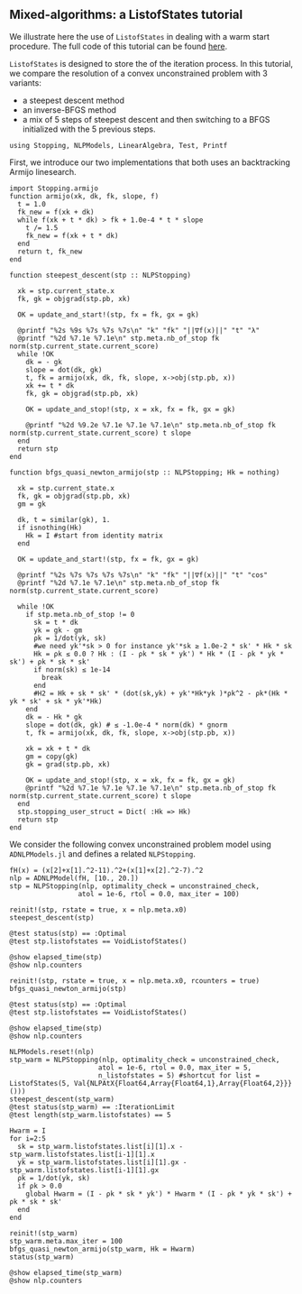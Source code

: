 ## Mixed-algorithms: a ListofStates tutorial

We illustrate here the use of `ListofStates` in dealing with a warm start
procedure. The full code of this tutorial can be found [here](https://github.com/SolverStoppingJulia/Stopping.jl/blob/master/test/examples/gradient-lbfgs.jl).

`ListofStates` is designed to store the of the iteration process.
In this tutorial, we compare the resolution of a convex unconstrained problem with 3 variants:
 - a steepest descent method
 - an inverse-BFGS method
 - a mix of 5 steps of steepest descent and then switching to a BFGS initialized with the 5 previous steps.

```
using Stopping, NLPModels, LinearAlgebra, Test, Printf
```

First, we introduce our two implementations that both uses an backtracking Armijo linesearch.

```
import Stopping.armijo
function armijo(xk, dk, fk, slope, f)
  t = 1.0
  fk_new = f(xk + dk)
  while f(xk + t * dk) > fk + 1.0e-4 * t * slope
    t /= 1.5
    fk_new = f(xk + t * dk)
  end
  return t, fk_new
end

function steepest_descent(stp :: NLPStopping)

  xk = stp.current_state.x
  fk, gk = objgrad(stp.pb, xk)

  OK = update_and_start!(stp, fx = fk, gx = gk)

  @printf "%2s %9s %7s %7s %7s\n" "k" "fk" "||∇f(x)||" "t" "λ"
  @printf "%2d %7.1e %7.1e\n" stp.meta.nb_of_stop fk norm(stp.current_state.current_score)
  while !OK
    dk = - gk
    slope = dot(dk, gk)
    t, fk = armijo(xk, dk, fk, slope, x->obj(stp.pb, x))
    xk += t * dk
    fk, gk = objgrad(stp.pb, xk)
    
    OK = update_and_stop!(stp, x = xk, fx = fk, gx = gk)

    @printf "%2d %9.2e %7.1e %7.1e %7.1e\n" stp.meta.nb_of_stop fk norm(stp.current_state.current_score) t slope
  end
  return stp
end

function bfgs_quasi_newton_armijo(stp :: NLPStopping; Hk = nothing)

  xk = stp.current_state.x
  fk, gk = objgrad(stp.pb, xk)
  gm = gk

  dk, t = similar(gk), 1.
  if isnothing(Hk)
    Hk = I #start from identity matrix
  end

  OK = update_and_start!(stp, fx = fk, gx = gk)

  @printf "%2s %7s %7s %7s %7s\n" "k" "fk" "||∇f(x)||" "t" "cos"
  @printf "%2d %7.1e %7.1e\n" stp.meta.nb_of_stop fk norm(stp.current_state.current_score)

  while !OK
    if stp.meta.nb_of_stop != 0
      sk = t * dk
      yk = gk - gm
      ρk = 1/dot(yk, sk)
      #we need yk'*sk > 0 for instance yk'*sk ≥ 1.0e-2 * sk' * Hk * sk
      Hk = ρk ≤ 0.0 ? Hk : (I - ρk * sk * yk') * Hk * (I - ρk * yk * sk') + ρk * sk * sk'
      if norm(sk) ≤ 1e-14
        break
      end
      #H2 = Hk + sk * sk' * (dot(sk,yk) + yk'*Hk*yk )*ρk^2 - ρk*(Hk * yk * sk' + sk * yk'*Hk)
    end
    dk = - Hk * gk
    slope = dot(dk, gk) # ≤ -1.0e-4 * norm(dk) * gnorm
    t, fk = armijo(xk, dk, fk, slope, x->obj(stp.pb, x))

    xk = xk + t * dk
    gm = copy(gk)
    gk = grad(stp.pb, xk)

    OK = update_and_stop!(stp, x = xk, fx = fk, gx = gk)
    @printf "%2d %7.1e %7.1e %7.1e %7.1e\n" stp.meta.nb_of_stop fk norm(stp.current_state.current_score) t slope
  end
  stp.stopping_user_struct = Dict( :Hk => Hk)
  return stp
end
```

We consider the following convex unconstrained problem model using `ADNLPModels.jl` and defines a related `NLPStopping`.

```
fH(x) = (x[2]+x[1].^2-11).^2+(x[1]+x[2].^2-7).^2
nlp = ADNLPModel(fH, [10., 20.])
stp = NLPStopping(nlp, optimality_check = unconstrained_check, 
                 atol = 1e-6, rtol = 0.0, max_iter = 100)
```

```
reinit!(stp, rstate = true, x = nlp.meta.x0)
steepest_descent(stp)

@test status(stp) == :Optimal
@test stp.listofstates == VoidListofStates()

@show elapsed_time(stp)
@show nlp.counters

reinit!(stp, rstate = true, x = nlp.meta.x0, rcounters = true)
bfgs_quasi_newton_armijo(stp)

@test status(stp) == :Optimal
@test stp.listofstates == VoidListofStates()

@show elapsed_time(stp)
@show nlp.counters

NLPModels.reset!(nlp)
stp_warm = NLPStopping(nlp, optimality_check = unconstrained_check, 
                      atol = 1e-6, rtol = 0.0, max_iter = 5, 
                      n_listofstates = 5) #shortcut for list = ListofStates(5, Val{NLPAtX{Float64,Array{Float64,1},Array{Float64,2}}}()))
steepest_descent(stp_warm)
@test status(stp_warm) == :IterationLimit
@test length(stp_warm.listofstates) == 5

Hwarm = I
for i=2:5
  sk = stp_warm.listofstates.list[i][1].x - stp_warm.listofstates.list[i-1][1].x 
  yk = stp_warm.listofstates.list[i][1].gx - stp_warm.listofstates.list[i-1][1].gx 
  ρk = 1/dot(yk, sk)
  if ρk > 0.0
    global Hwarm = (I - ρk * sk * yk') * Hwarm * (I - ρk * yk * sk') + ρk * sk * sk'
  end
end

reinit!(stp_warm)
stp_warm.meta.max_iter = 100
bfgs_quasi_newton_armijo(stp_warm, Hk = Hwarm)
status(stp_warm)

@show elapsed_time(stp_warm)
@show nlp.counters
```